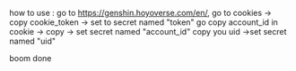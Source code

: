 how to use : go to https://genshin.hoyoverse.com/en/, go to cookies -> copy cookie_token -> set to secret named "token"
go copy account_id in cookie -> copy -> set secret named "account_id"
copy you uid ->set secret named "uid"

boom done